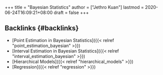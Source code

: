 +++
title = "Bayesian Statistics"
author = ["Jethro Kuan"]
lastmod = 2020-06-24T16:09:21+08:00
draft = false
+++

## Backlinks {#backlinks}

- [Point Estimation in Bayesian Statistics]({{< relref "point_estimation_bayesian" >}})
- [Interval Estimation in Bayesian Statistics]({{< relref "interval_estimation_bayesian" >}})
- [Hierarchical Models]({{< relref "hierarchical_models" >}})
- [Regression]({{< relref "regression" >}})
